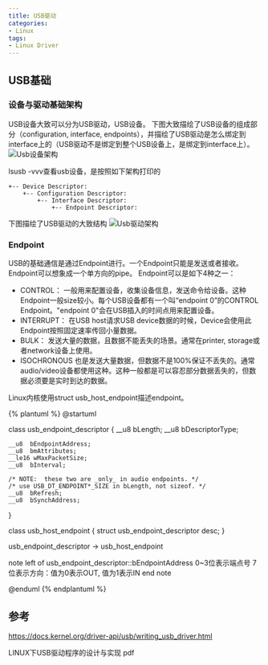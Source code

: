 ```yaml
---
title: USB驱动
categories: 
- Linux
tags:
- Linux Driver
---
```


## USB基础
### 设备与驱动基础架构
USB设备大致可以分为USB驱动，USB设备。
下图大致描绘了USB设备的组成部分（configuration, interface, endpoints），并描绘了USB驱动是怎么绑定到interface上的（USB驱动不是绑定到整个USB设备上，是绑定到interface上）。
![Usb设备架构](/images/Usb/Usb设备大致结构.png)

lsusb -vvv查看usb设备，是按照如下架构打印的
```
+-- Device Descriptor:
    +-- Configuration Descriptor:
        +-- Interface Descriptor:
            +-- Endpoint Descriptor:
```

下图描绘了USB驱动的大致结构
![Usb驱动架构](/images/Usb/Usb驱动大致结构.png)

### Endpoint
USB的基础通信是通过Endpoint进行。一个Endpoint只能是发送或者接收。Endpoint可以想象成一个单方向的pipe。
Endpoint可以是如下4种之一：
- CONTROL：
    一般用来配置设备，收集设备信息，发送命令给设备。这种Endpoint一般size较小。每个USB设备都有一个叫“endpoint 0”的CONTROL Endpoint。"endpoint 0"会在USB插入的时间点用来配置设备。
- INTERRUPT：
    在USB host请求USB device数据的时候，Device会使用此Endpoint按照固定速率传回小量数据。
- BULK：
    发送大量的数据，且数据不能丢失的场景。通常在printer, storage或者network设备上使用。
- ISOCHRONOUS
    也是发送大量数据，但数据不是100%保证不丢失的。通常audio/video设备都使用这种。这种一般都是可以容忍部分数据丢失的，但数据必须要是实时到达的数据。

Linux内核使用struct usb_host_endpoint描述endpoint。

{% plantuml %}
@startuml

class usb_endpoint_descriptor {
	__u8  bLength;
	__u8  bDescriptorType;

	__u8  bEndpointAddress;
	__u8  bmAttributes;
	__le16 wMaxPacketSize;
	__u8  bInterval;

	/* NOTE:  these two are _only_ in audio endpoints. */
	/* use USB_DT_ENDPOINT*_SIZE in bLength, not sizeof. */
	__u8  bRefresh;
	__u8  bSynchAddress;
}

class usb_host_endpoint {
    struct usb_endpoint_descriptor		desc;
}

usb_endpoint_descriptor -> usb_host_endpoint

note left of usb_endpoint_descriptor::bEndpointAddress
    0~3位表示端点号
    7位表示方向：值为0表示OUT, 值为1表示IN
end note

@enduml
{% endplantuml %}

## 参考
https://docs.kernel.org/driver-api/usb/writing_usb_driver.html

LINUX下USB驱动程序的设计与实现 pdf
